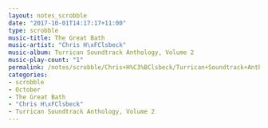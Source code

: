 ```yaml
---
layout: notes_scrobble
date: "2017-10-01T14:17:17+11:00"
type: scrobble
music-title: The Great Bath
music-artist: "Chris H\xFClsbeck"
music-album: Turrican Soundtrack Anthology, Volume 2
music-play-count: "1"
permalink: /notes/scrobble/Chris+H%C3%BClsbeck/Turrican+Soundtrack+Anthology%2C+Volume+2/0e86757bf73482be70bcfb00d2b1d258dd91465e.html
categories:
- scrobble
- October
- The Great Bath
- "Chris H\xFClsbeck"
- Turrican Soundtrack Anthology, Volume 2
---
```

